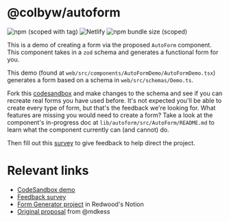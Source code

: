 # @colbyw/autoform

![npm (scoped with tag)](https://img.shields.io/npm/v/%40colbyw/autoform/rc?logo=npm)
![Netlify](https://img.shields.io/netlify/8384846f-9e3e-42ec-9a8f-a490c8187d72?logo=netlify)
![npm bundle size (scoped)](https://img.shields.io/bundlephobia/minzip/%40colbyw/autoform)

This is a demo of creating a form via the proposed `AutoForm` component.
This component takes in a `zod` schema and generates a functional form for you.

This demo (found at `web/src/components/AutoFormDemo/AutoFormDemo.tsx`) generates a form based on a schema in `web/src/schemas/Demo.ts`.

Fork this [codesandbox](https://githubbox.com/colbywhite/rw-form-generator) and make changes to the schema and see if you can recreate real forms you have used before.
It's not expected you'll be able to create every type of form, but that's the feedback we're looking for.
What features are missing you would need to create a form?
Take a look at the component's in-progress doc at `lib/autoform/src/AutoForm/README.md` to learn what the component currently can (and cannot) do.

Then fill out this [survey](https://forms.gle/Vrb9UWqb6JR8Jx9T8) to give feedback to help direct the project.

# Relevant links

- [CodeSandbox demo](https://githubbox.com/colbywhite/rw-form-generator)
- [Feedback survey](https://forms.gle/Vrb9UWqb6JR8Jx9T8)
- [Form Generator project](https://www.notion.so/redwoodjs/Form-Generator-113ccba4a6614fc3b4c3dc62c31edd05?pvs=4) in Redwood's Notion
- [Original proposal](https://docs.google.com/document/d/1-2yYdznb79srxnZ5S7jsJx2eS0rrLpqyRfPWRk-T_3w/edit#) from @mdkess
